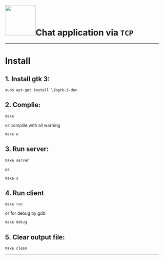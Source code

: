 # <img src="https://d3njjcbhbojbot.cloudfront.net/api/utilities/v1/imageproxy/https://coursera-course-photos.s3.amazonaws.com/b4/46d9e0795611e7944fcd8c9517c543/tcpIP.jpg?auto=format%2Ccompress&dpr=1" width="100" />Chat application via `TCP`

***
# Install
## 1. Install gtk 3:
```
sudo apt-get install libgtk-3-dev
```
## 2. Complie:
```
make
```
or complile with all warning
```
make w
```
## 3. Run server:
```
make server
```
or 
```
make s
```
## 4. Run client
```
make run
```
or for debug by gdb
```
make debug
```
## 5. Clear output file:
```
make clean
```
----
